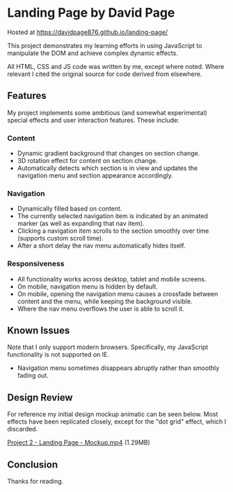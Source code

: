 # Landing Page by David Page

Hosted at https://davidpage876.github.io/landing-page/

This project demonstrates my learning efforts in using JavaScript to manipulate the DOM and achieve complex dynamic effects.

All HTML, CSS and JS code was written by me, except where noted. Where relevant I cited the original source for code derived from elsewhere.

## Features

My project implements some ambitious (and somewhat experimental) special effects and user interaction features. These include:

### Content

* Dynamic gradient background that changes on section change.
* 3D rotation effect for content on section change.
* Automatically detects which section is in view and updates the navigation menu and section appearance accordingly.

### Navigation

* Dynamically filled based on content.
* The currently selected navigation item is indicated by an animated marker (as well as expanding that nav item).
* Clicking a navigation item scrolls to the section smoothly over time (supports custom scroll time).
* After a short delay the nav menu automatically hides itself.

### Responsiveness

* All functionality works across desktop, tablet and mobile screens.
* On mobile, navigation menu is hidden by default.
* On mobile, opening the navigation menu causes a crossfade between content and the menu, while keeping the background visible.
* Where the nav menu overflows the user is able to scroll it.

## Known Issues

Note that I only support modern browsers. Specifically, my JavaScript functionality is not supported on IE.

* Navigation menu sometimes disappears abruptly rather than smoothly fading out.

## Design Review

For reference my initial design mockup animatic can be seen below. Most effects have been replicated closely, except for the "dot grid" effect, which I discarded.

[Project 2 - Landing Page - Mockup.mp4](media/project2-landing-page-mockup.mp4) (1.29MB)

## Conclusion

Thanks for reading.